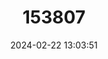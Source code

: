 ---
title: "153807"
category: "Orconectes neglectus"
draft: false
date: 2024-02-22 13:03:51
languages:
  English: ["Gapped Ringed Crayfish", "Ringed Crayfish"]
---